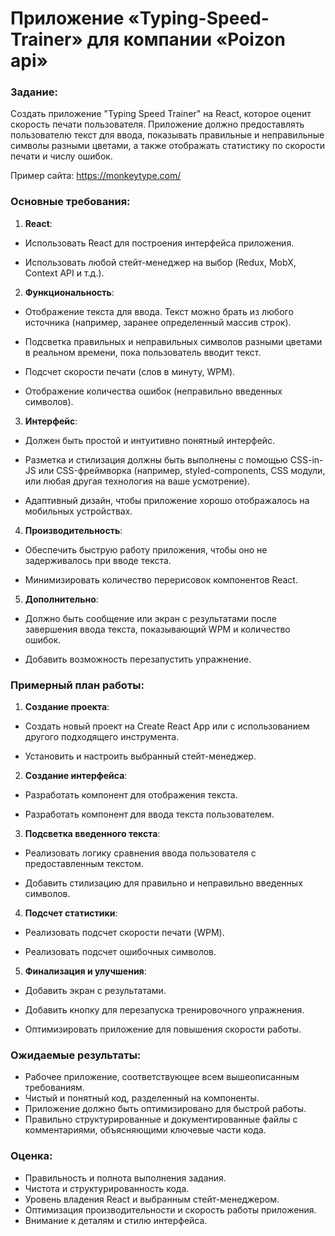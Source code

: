 # Приложение «Typing-Speed-Trainer» для компании «Poizon api»

### **Задание:**

Создать приложение "Typing Speed Trainer" на React, которое оценит скорость печати пользователя. Приложение должно предоставлять пользователю текст для ввода, показывать правильные и неправильные символы разными цветами, а также отображать статистику по скорости печати и числу ошибок.

Пример сайта: https://monkeytype.com/

### Основные требования:

1. **React**:

- Использовать React для построения интерфейса приложения.

- Использовать любой стейт-менеджер на выбор (Redux, MobX, Context API и т.д.).

2. **Функциональность**:

- Отображение текста для ввода. Текст можно брать из любого источника (например, заранее определенный массив строк).

- Подсветка правильных и неправильных символов разными цветами в реальном времени, пока пользователь вводит текст.

- Подсчет скорости печати (слов в минуту, WPM).

- Отображение количества ошибок (неправильно введенных символов).

3. **Интерфейс**:

- Должен быть простой и интуитивно понятный интерфейс.

- Разметка и стилизация должны быть выполнены с помощью CSS-in-JS или CSS-фреймворка (например, styled-components, CSS модули, или любая другая технология на ваше усмотрение).

- Адаптивный дизайн, чтобы приложение хорошо отображалось на мобильных устройствах.

4. **Производительность**:

- Обеспечить быструю работу приложения, чтобы оно не задерживалось при вводе текста.

- Минимизировать количество перерисовок компонентов React.

5. **Дополнительно**:

- Должно быть сообщение или экран с результатами после завершения ввода текста, показывающий WPM и количество ошибок.

- Добавить возможность перезапустить упражнение.

### Примерный план работы:

1. **Создание проекта**:

- Создать новый проект на Create React App или с использованием другого подходящего инструмента.

- Установить и настроить выбранный стейт-менеджер.

2. **Создание интерфейса**:

- Разработать компонент для отображения текста.

- Разработать компонент для ввода текста пользователем.

3. **Подсветка введенного текста**:

- Реализовать логику сравнения ввода пользователя с предоставленным текстом.

- Добавить стилизацию для правильно и неправильно введенных символов.

4. **Подсчет статистики**:

- Реализовать подсчет скорости печати (WPM).

- Реализовать подсчет ошибочных символов.

5. **Финализация и улучшения**:

- Добавить экран с результатами.

- Добавить кнопку для перезапуска тренировочного упражнения.

- Оптимизировать приложение для повышения скорости работы.

### Ожидаемые результаты:

- Рабочее приложение, соответствующее всем вышеописанным требованиям.
- Чистый и понятный код, разделенный на компоненты.
- Приложение должно быть оптимизировано для быстрой работы.
- Правильно структурированные и документированные файлы с комментариями, объясняющими ключевые части кода.

### Оценка:

- Правильность и полнота выполнения задания.
- Чистота и структурированность кода.
- Уровень владения React и выбранным стейт-менеджером.
- Оптимизация производительности и скорость работы приложения.
- Внимание к деталям и стилю интерфейса.
